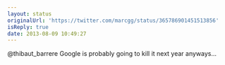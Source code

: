 ```yaml
---
layout: status
originalUrl: 'https://twitter.com/marcgg/status/365786901451513856'
isReply: true
date: 2013-08-09 10:49:27
---
```


@thibaut_barrere Google is probably going to kill it next year anyways...
